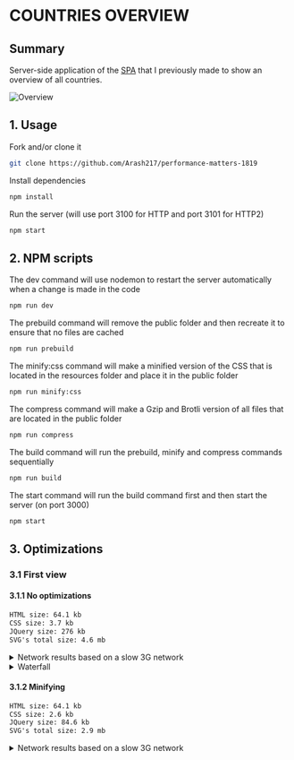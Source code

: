 # COUNTRIES OVERVIEW

## Summary
Server-side application of the [SPA](https://github.com/Arash217/web-app-from-scratch-18-19) that I previously made to show an overview of all countries.

![Overview](../master/docs/app.png)

## 1. Usage

Fork and/or clone it
```bash
git clone https://github.com/Arash217/performance-matters-1819
```

Install dependencies
```bash
npm install
```

Run the server (will use port 3100 for HTTP and port 3101 for HTTP2)
```bash
npm start
```

## 2. NPM scripts

The dev command will use nodemon to restart the server automatically when a change is made in the code
```bash
npm run dev
```

The prebuild command will remove the public folder and then recreate it to ensure that no files are cached
```bash
npm run prebuild
```

The minify:css command will make a minified version of the CSS that is located in the resources folder and place it in the public folder
```bash
npm run minify:css
```

The compress command will make a Gzip and Brotli version of all files that are located in the public folder
```bash
npm run compress
```

The build command will run the prebuild, minify and compress commands sequentially
```bash
npm run build
```

The start command will run the build command first and then start the server (on port 3000)
```bash
npm start
```

## 3. Optimizations

### 3.1 First view

#### 3.1.1 No optimizations
```diff
HTML size: 64.1 kb
CSS size: 3.7 kb
JQuery size: 276 kb
SVG's total size: 4.6 mb
```
<details>
  <summary>Network results based on a slow 3G network</summary>
<br>

```
HTML time: 3.29 s
CSS time: 2.27 s
JQuery time: 11.01 s
SVG's total time: 1.9 min

256 requests | 4.9 MB transferred | Finish 2.3 min | DOMContentLoaded: 14.81 s | Load 2.3 min
```
</details>

<details>
  <summary>Waterfall</summary>
<br>
![No optimizations](../master/docs/optimizations-images/no-optimizations.png)
</details>

#### 3.1.2 Minifying
```diff
HTML size: 64.1 kb
CSS size: 2.6 kb
JQuery size: 84.6 kb
SVG's total size: 2.9 mb
```
<details>
  <summary>Network results based on a slow 3G network</summary>
<br>

```
HTML time: 3.30 s
CSS time: 2.16 s
JQuery time: 5.59 s
SVG's total time: 1.5 min

256 requests | 2.9 MB transferred | Finish 1.9 min | DOMContentLoaded: 10.13 s | Load 1.9 min
```
</details>
